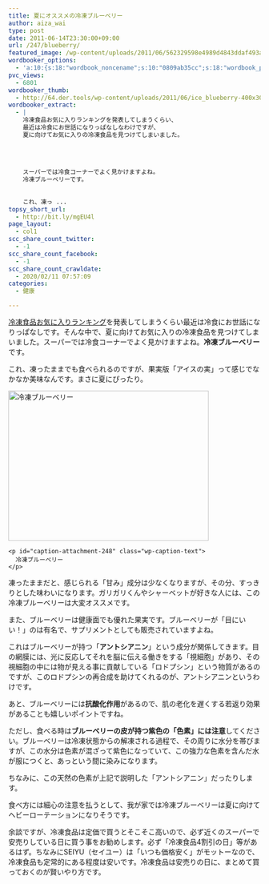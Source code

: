 ```yaml
---
title: 夏にオススメの冷凍ブルーベリー
author: aiza_wai
type: post
date: 2011-06-14T23:30:00+09:00
url: /247/blueberry/
featured_image: /wp-content/uploads/2011/06/562329598e4989d4843ddaf493a4cbb4.png
wordbooker_options:
  - 'a:10:{s:18:"wordbook_noncename";s:10:"0809ab35cc";s:18:"wordbook_page_post";s:15:"148216695246471";s:18:"wordbook_orandpage";s:1:"2";s:23:"wordbook_default_author";s:1:"1";s:23:"wordbook_extract_length";s:3:"256";s:19:"wordbook_actionlink";s:3:"300";s:26:"wordbooker_publish_default";s:2:"on";s:18:"wordbook_attribute";s:12:"無印発信";s:29:"wordbooker_status_update_text";s:35:": New blog post :  %title% - %link%";s:20:"wordbook_comment_get";s:2:"on";}'
pvc_views:
  - 6801
wordbooker_thumb:
  - http://64.der.tools/wp-content/uploads/2011/06/ice_blueberry-400x300.jpg
wordbooker_extract:
  - |
    冷凍食品お気に入りランキングを発表してしまうくらい、
    最近は冷食にお世話になりっぱなしなわけですが、
    夏に向けてお気に入りの冷凍食品を見つけてしまいました。
    
    
    
    
    スーパーでは冷食コーナーでよく見かけますよね。
    冷凍ブルーベリーです。
    
    
    これ、凍っ ...
topsy_short_url:
  - http://bit.ly/mgEU4l
page_layout:
  - col1
scc_share_count_twitter:
  - -1
scc_share_count_facebook:
  - -1
scc_share_count_crawldate:
  - 2020/02/11 07:57:09
categories:
  - 健康

---
```

[冷凍食品お気に入りランキング][1]を発表してしまうくらい最近は冷食にお世話になりっぱなしです。そんな中で、夏に向けてお気に入りの冷凍食品を見つけてしまいました。スーパーでは冷食コーナーでよく見かけますよね。**冷凍ブルーベリー**です。

<!--more-->

これ、凍ったままでも食べられるのですが、<span class="b">果実版「アイスの実」</span>って感じでなかなか美味なんです。まさに夏にぴったり。

<div class="photo">
  <div id="attachment_248" style="width: 410px" class="wp-caption aligncenter">
    <a href="https://mujiota.com/wp-content/uploads/2011/06/ice_blueberry.jpg"><img aria-describedby="caption-attachment-248" class="size-medium wp-image-248" title="冷凍ブルーベリー" src="https://mujiota.com/wp-content/uploads/2011/06/ice_blueberry-400x300.jpg" alt="冷凍ブルーベリー" width="400" height="300" srcset="https://mujiota.com/wp-content/uploads/2011/06/ice_blueberry-400x300.jpg 400w, https://mujiota.com/wp-content/uploads/2011/06/ice_blueberry.jpg 640w" sizes="(max-width: 400px) 100vw, 400px" /></a>
    
    <p id="caption-attachment-248" class="wp-caption-text">
      冷凍ブルーベリー
    </p>
  </div>
</div>

凍ったままだと、感じられる「甘み」成分は少なくなりますが、その分、<span class="underline">すっきりとした味わい</span>になります。ガリガリくんやシャーベットが好きな人には、この冷凍ブルーベリーは大変オススメです。

また、ブルーベリーは<span class="b">健康面</span>でも優れた果実です。ブルーベリーが「目にいい！」のは有名で、サプリメントとしても販売されていますよね。

これはブルーベリーが持つ「**アントシアニン**」という成分が関係してきます。目の網膜には、光に反応してそれを脳に伝える働きをする「視細胞」があり、その視細胞の中には物が見える事に貢献している「ロドプシン」という物質があるのですが、このロドプシンの再合成を助けてくれるのが、アントシアニンというわけです。

あと、ブルーベリーには**抗酸化作用**があるので、<span class="underline">肌の老化を遅くする若返り効果がある</span>ことも嬉しいポイントですね。

ただし、食べる時は**ブルーベリーの皮が持つ紫色の「色素」には注意**してください。ブルーベリーは冷凍状態からの解凍される過程で、その周りに水分を帯びますが、この水分は色素が混ざって紫色になっていて、この強力な色素を含んだ水が服につくと、あっという間に染みになります。

ちなみに、この天然の色素が上記で説明した「アントシアニン」だったりします。

食べ方には細心の注意を払うとして、我が家では冷凍ブルーベリーは夏に向けてヘビーローテーションになりそうです。

余談ですが、冷凍食品は定価で買うとそこそこ高いので、必ず近くのスーパーで<span class="underline">安売りしている日</span>に買う事をお勧めします。必ず「冷凍食品4割引の日」等があるはず。ちなみにSEIYU（セイユー）は「いつも価格安く」がモットーなので、冷凍食品も定常的にある程度は安いです。冷凍食品は安売りの日に、まとめて買っておくのが賢いやり方です。

 [1]: https://mujiota.com/112/2011reisyoku/